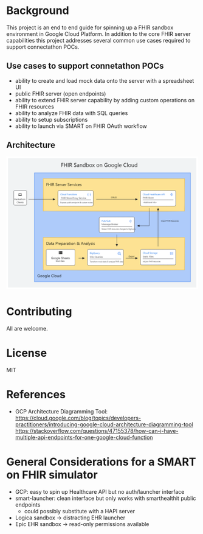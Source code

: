 # Background
This project is an end to end guide for spinning up a FHIR sandbox environment in Google Cloud Platform.  In addition to the core FHIR server capabilities this project addresses several common use cases required to support connectathon POCs.

## Use cases to support connetathon POCs
- ability to create and load mock data onto the server with a spreadsheet UI
- public FHIR server (open endpoints)
- ability to extend FHIR server capability by adding custom operations on FHIR resources
- ability to analyze FHIR data with SQL queries
- ability to setup subscriptions
- ability to launch via SMART on FHIR OAuth workflow

## Architecture
![Architecture Diagram](docs/gcp-fhir-sandbox-architecture-diagram.png)

# Contributing
All are welcome.

# License
MIT

# References
- GCP Architecture Diagramming Tool: https://cloud.google.com/blog/topics/developers-practitioners/introducing-google-cloud-architecture-diagramming-tool
https://stackoverflow.com/questions/47155378/how-can-i-have-multiple-api-endpoints-for-one-google-cloud-function

# General Considerations for a SMART on FHIR simulator
- GCP: easy to spin up Healthcare API but no auth/launcher interface
- smart-launcher: clean interface but only works with smarthealthit public endpoints
    - could possibly substitute with a HAPI server
- Logica sandbox -> distracting EHR launcher
- Epic EHR sandbox -> read-only permissions available